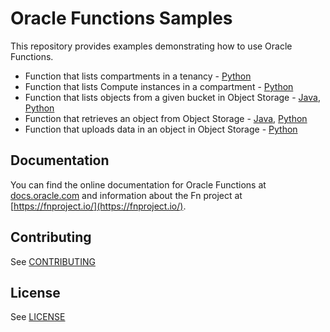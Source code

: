 # Oracle Functions Samples

This repository provides examples demonstrating how to use Oracle Functions.

* Function that lists compartments in a tenancy - [Python](./oci-list-compartments-python/README.md)
* Function that lists Compute instances in a compartment - [Python](./oci-list-instances-python/README.md)
* Function that lists objects from a given bucket in Object Storage - [Java](./oci-objectstorage-list-objects-java/README.md), [Python](./oci-objectstorage-list-objects-python/README.md)
* Function that retrieves an object from Object Storage - [Java](./oci-objectstorage-get-object-java/README.md), [Python](./oci-objectstorage-get-object-python/README.md)
* Function that uploads data in an object in Object Storage - [Python](./oci-objectstorage-put-object-python/README.md)

## Documentation

You can find the online documentation for Oracle Functions at [docs.oracle.com](https://docs.cloud.oracle.com/iaas/Content/Functions/Concepts/functionsoverview.htm) and information about the Fn project at [https://fnproject.io/](https://fnproject.io/).

## Contributing

See [CONTRIBUTING](https://github.com/oracle/functions-samples/CONTRIBUTING.md)

## License

See [LICENSE](https://github.com/oracle/functions-sample/LICENSE)
